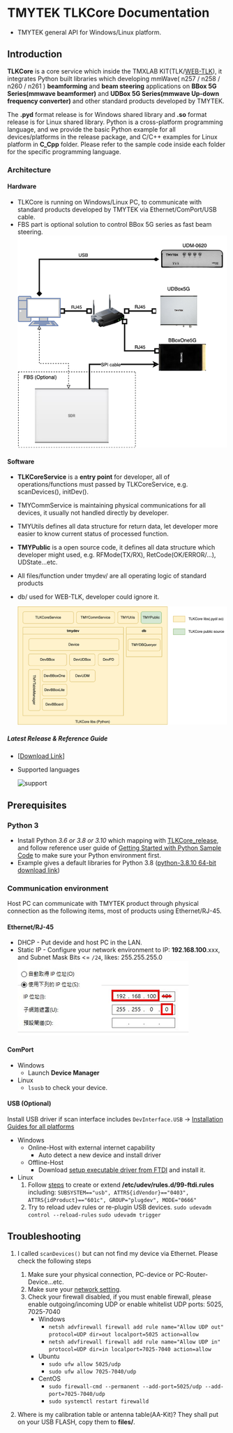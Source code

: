 # TMYTEK TLKCore Documentation

* TMYTEK general API for Windows/Linux platform.

## Introduction

**TLKCore** is a core service which inside the TMXLAB KIT(TLK/[WEB-TLK](https://web-tlk.tmytek.com/)), it integrates Python built libraries which developing mmWave( n257 / n258 / n260 / n261 ) **beamforming** and **beam steering** applications on **BBox 5G Series(mmwave beamformer)** and **UDBox 5G Series(mmwave Up-down frequency converter)** and other standard products developed by TMYTEK.

The **.pyd** format release is for Windows shared library and **.so** format release is for Linux shared library. Python is a cross-platform programming language, and we provide the basic Python example for all devices/platforms in the release package, and C/C++ examples for Linux platform in **C_Cpp** folder. Please refer to the sample code inside each folder for the specific programming language.

### Architecture

#### Hardware

* TLKCore is running on Windows/Linux PC, to communicate with standard products developed by TMYTEK via Ethernet/ComPort/USB cable.
* FBS part is optional solution to control BBox 5G series as fast beam steering.
  ![block](/images/TLKCore_block.png)

#### Software

* **TLKCoreService** is a  **entry point** for developer, all of operations/functions must passed by TLKCoreService, e.g. scanDevices(), initDev().
* TMYCommService is maintaining physical communications for all devices, it usually not handled directly by developer.
* TMYUtils defines all data structure for return data, let developer more easier to know current status of processed function.
* **TMYPublic** is a open source code, it defines all data structure which developer might used, e.g. RFMode(TX/RX), RetCode(OK/ERROR/...), UDState...etc.
* All files/function under tmydev/ are all operating logic of standard products
* db/ used for WEB-TLK, developer could ignore it.

  ![architecture](/images/TLKCore_architecture.png)

##### Latest Release & Reference Guide

* [[Download Link](/release)]

* Supported languages

  ![support](/images/support_languages.png)

## Prerequisites

### Python 3

* Install Python *3.6 or 3.8 or 3.10* which mapping with [TLKCore_release](/release), and follow reference user guide of [Getting Started with Python Sample Code](/examples/Python/README.md) to make sure your Python environment first.
* Example gives a default libraries for Python 3.8 ([python-3.8.10 64-bit download link](https://www.python.org/downloads/release/python-3810))

### Communication environment

Host PC can communicate with TMYTEK product through physical connection as the following items, most of products using Ethernet/RJ-45.

#### Ethernet/RJ-45

* DHCP - Put devide and host PC in the LAN.
* Static IP - Configure your network environment to IP: **192.168.100**.xxx, and Subnet Mask Bits <= `/24`, likes: 255.255.255.0
![network](/images/Network.png)

#### ComPort

* Windows
  * Launch **Device Manager**
* Linux
  * `lsusb` to check your device.

#### USB (Optional)

Install USB driver if scan interface includes `DevInterface.USB` -> [Installation Guides for all platforms](https://ftdichip.com/document/installation-guides/)

* Windows
  * Online-Host with external internet capability
    * Auto detect a new device and install driver
  * Offline-Host
    * Download [setup executable driver from FTDI](https://ftdichip.com/drivers/d2xx-drivers/) and install it.
* Linux
  1. Follow [steps](https://gitlab.com/msrelectronics/python-ft4222/-/tree/master#accessrights) to create or extend **/etc/udev/rules.d/99-ftdi.rules** including:
    `SUBSYSTEM=="usb", ATTRS{idVendor}=="0403", ATTRS{idProduct}=="601c", GROUP="plugdev", MODE="0666"`
  2. Try to reload udev rules or re-plugin USB devices.
    `sudo udevadm control --reload-rules`
    `sudo udevadm trigger`

## Troubleshooting

1. I called `scanDevices()` but can not find my device via Ethernet.
  Please check the following steps
   1. Make sure your physical connection, PC-device or PC-Router-Device...etc.
   2. Make sure your [network setting](#communication-environment).
   3. Check your firewall disabled, if you must enable firewall, please enable outgoing/incoming UDP or enable whitelist UDP ports: 5025, 7025-7040
      * Windows
        * `netsh advfirewall firewall add rule name="Allow UDP out" protocol=UDP dir=out localport=5025 action=allow`
        * `netsh advfirewall firewall add rule name="Allow UDP in" protocol=UDP dir=in localport=7025-7040 action=allow`
      * Ubuntu
        * `sudo ufw allow 5025/udp`
        * `sudo ufw allow 7025-7040/udp`
      * CentOS
        * `sudo firewall-cmd --permanent --add-port=5025/udp --add-port=7025-7040/udp`
        * `sudo systemctl restart firewalld`

2. Where is my calibration table or antenna table(AA-Kit)?
  They shall put on your USB FLASH, copy them to **files/**.
